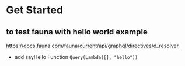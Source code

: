 # Get Started

## to test fauna with hello world example

https://docs.fauna.com/fauna/current/api/graphql/directives/d_resolver

- add sayHello Function `Query(Lambda([], "hello"))`
